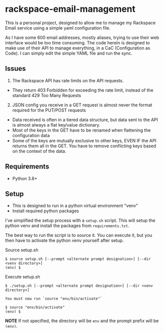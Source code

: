 # rackspace-email-management

This is a personal project, designed to allow me to manage my
Rackspace Email service using a simple yaml configuration file.

As I have some 600 email addresses, mostly aliases, trying to
use their web interface would be too time consuming.  The code
herein is designed to make use of their API to manage everything,
in a CaC (Configuration as Code).  I can simply edit the simple
YAML file and run the sync.

## Issues
1. The Rackspace API has rate limits on the API requests.
  * They return 403 Forbidden for exceeding the rate limit, instead
    of the standard 429 Too Many Requests
2. JSON config you receive in a GET request is almost never the format
   required for the PUT/POST requests
  * Data received is often in a tiered data structure, but data sent
    to the API is almost always a flat key/value dictionary.
  * Most of the keys in the GET have to be renamed when flattening the 
    configuration data
  * Some of the keys are mutually exclusive to other keys, EVEN IF the
    API returns them all in the GET.  You have to remove conflicting 
    keys based on the context of the data.

## Requirements
* Python 3.8+

## Setup
* This is designed to run in a python virtual environment "venv"
* Install required python packages

I've simplified the setup process with a `setup.sh` script.  This will
setup the python venv and install the packages from `requirements.txt`.

The best way to run the script is to source it.  You can execute it, but
you then have to activate the python venv yourself after setup.

Source setup.sh
```shell
$ source setup.sh [--prompt <alternate prompt designation>] [--dir <venv directory>]
(env) $
```

Execute setup.sh
```shell
$ ./setup.sh [--prompt <alternate prompt designation>] [--dir <venv directory>]

You must now run `source "env/bin/activate"`

$ source "env/bin/activate"
(env) $
```

**NOTE** If not specified, the directory will be `env` and the prompt prefix
will be `(env)`.

